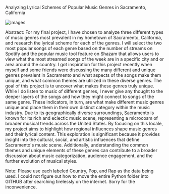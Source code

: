 Analyzing Lyrical Schemes of Popular Music Genres in Sacramento, California

![images](https://github.com/aidancamp01/Individual-Project/assets/170369157/bc5318a1-8209-4198-b08d-dc865f91d8de)

Abstract:
For my final project, I have chosen to analyze three different types of music genres most prevalent in my hometown of Sacramento, California, and research the lyrical scheme for each of the genres. 
I will select the two most popular songs of each genre based on the number of streams on Spotify and the popular music tool feature on Shazam that allows users to view what the most streamed songs 
of the week are in a specific city and or area around the country. I got inspiration for this project recently when myself and some friends were discussing the many different and unique genres prevalent 
in Sacramento and what aspects of the songs make them unique, and what common themes are utilized in these diverse genres. The goal of this project is to uncover what makes these genres truly unique. 
While I do listen to music of different genres, I never give any thought to the deeper layers of the songs and how they might connect to songs of the same genre. These indicators, in turn, are what make 
different music genres unique and place them in their own distinct category within the music industry.  Due to its geographically diverse surroundings, Sacramento is known for its rich and eclectic music 
scene, representing a microcosm of broader musical trends across the United States. By focusing on this locale, my project aims to highlight how regional influences shape music genres and their lyrical 
content. This exploration is significant because it provides insight into the cultural, social, and artistic influences that define Sacramento's music scene. Additionally, understanding the common themes 
and unique elements of these genres can contribute to a broader discussion about music categorization, audience engagement, and the further evolution of musical styles. 

Note: Please use each labeled Country, Pop, and Rap as the data being used. I could not figure out how to move the entire Python folder into GITHUB after searching tirelessly on the internet. Sorry for the inconvenience. 
